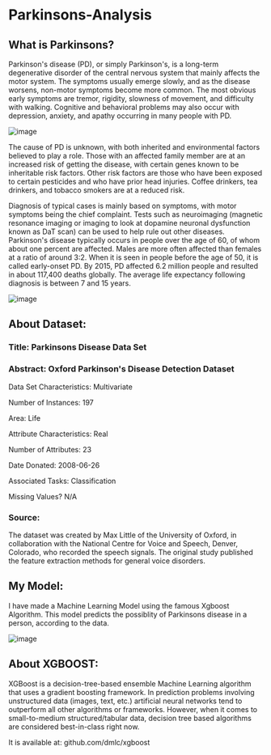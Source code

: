# Parkinsons-Analysis

## What is Parkinsons?
Parkinson's disease (PD), or simply Parkinson's, is a long-term degenerative disorder of the central nervous system that mainly affects the motor system.
The symptoms usually emerge slowly, and as the disease worsens, non-motor symptoms become more common. 
The most obvious early symptoms are tremor, rigidity, slowness of movement, and difficulty with walking.
Cognitive and behavioral problems may also occur with depression, anxiety, and apathy occurring in many people with PD.

![image](https://user-images.githubusercontent.com/72162628/172048941-48a2e166-a966-43c7-b114-69188b4d6974.png)


The cause of PD is unknown, with both inherited and environmental factors believed to play a role.
Those with an affected family member are at an increased risk of getting the disease, with certain genes known to be inheritable risk factors.
Other risk factors are those who have been exposed to certain pesticides and who have prior head injuries. 
Coffee drinkers, tea drinkers, and tobacco smokers are at a reduced risk.


Diagnosis of typical cases is mainly based on symptoms, with motor symptoms being the chief complaint. 
Tests such as neuroimaging (magnetic resonance imaging or imaging to look at dopamine neuronal dysfunction known as DaT scan) can be used to help rule out other diseases.
Parkinson's disease typically occurs in people over the age of 60, of whom about one percent are affected.
Males are more often affected than females at a ratio of around 3:2.
When it is seen in people before the age of 50, it is called early-onset PD.
By 2015, PD affected 6.2 million people and resulted in about 117,400 deaths globally.
The average life expectancy following diagnosis is between 7 and 15 years.

![image](https://user-images.githubusercontent.com/72162628/172049032-39eaedcb-38d2-4b1e-a1e8-bdd970fa46d7.png)

## About Dataset:

### Title: Parkinsons Disease Data Set

### Abstract: Oxford Parkinson's Disease Detection Dataset

Data Set Characteristics: Multivariate

Number of Instances: 197

Area: Life

Attribute Characteristics: Real

Number of Attributes: 23

Date Donated: 2008-06-26

Associated Tasks: Classification

Missing Values? N/A


### Source:

The dataset was created by Max Little of the University of Oxford, in
collaboration with the National Centre for Voice and Speech, Denver,
Colorado, who recorded the speech signals. The original study published the
feature extraction methods for general voice disorders.

## My Model:
I have made a Machine Learning Model using the famous Xgboost Algorithm.
This model predicts the possiblity of Parkinsons disease in a person, according to the data.

![image](https://user-images.githubusercontent.com/72162628/172049224-4d0a913d-4c7b-4de2-af7f-5ed823d4bb84.png)

## About XGBOOST:
XGBoost is a decision-tree-based ensemble Machine Learning algorithm that uses a gradient boosting framework. In prediction problems involving unstructured data (images, text, etc.) artificial neural networks tend to outperform all other algorithms or frameworks. However, when it comes to small-to-medium structured/tabular data, decision tree based algorithms are considered best-in-class right now. 

It is available at: 	github.com/dmlc/xgboost
